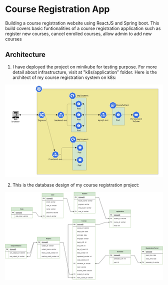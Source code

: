 # Course Registration App

Building a course registration website using ReactJS and Spring boot. This build covers basic funtionalities of a course registration application such as register new courses, cancel enrolled courses, allow admin to add new courses

## Architecture

1. I have deployed the project on minikube for testing purpose. For more detail about infrastructure, visit at "k8s/application" folder. Here is the architect of my course registration system on k8s:

![Architect Image](images/architect.png)

2. This is the database design of my course registration project:

![Database Image](images/database.png)
